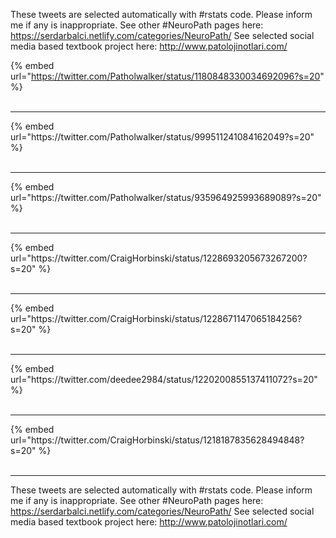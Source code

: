 

These tweets are selected automatically with #rstats code. Please inform me if any is inappropriate.
See other #NeuroPath pages here: https://serdarbalci.netlify.com/categories/NeuroPath/ 
See selected social media based textbook project here: http://www.patolojinotlari.com/

{% embed url="https://twitter.com/Patholwalker/status/1180848330034692096?s=20" %}<br>
<br>
<hr>
{% embed url="https://twitter.com/Patholwalker/status/999511241084162049?s=20" %}<br>
<br>
<hr>
{% embed url="https://twitter.com/Patholwalker/status/935964925993689089?s=20" %}<br>
<br>
<hr>
{% embed url="https://twitter.com/CraigHorbinski/status/1228693205673267200?s=20" %}<br>
<br>
<hr>
{% embed url="https://twitter.com/CraigHorbinski/status/1228671147065184256?s=20" %}<br>
<br>
<hr>
{% embed url="https://twitter.com/deedee2984/status/1220200855137411072?s=20" %}<br>
<br>
<hr>
{% embed url="https://twitter.com/CraigHorbinski/status/1218187835628494848?s=20" %}<br>
<br>
<hr>


These tweets are selected automatically with #rstats code. Please inform me if any is inappropriate.
See other #NeuroPath pages here: https://serdarbalci.netlify.com/categories/NeuroPath/ 
See selected social media based textbook project here: http://www.patolojinotlari.com/
